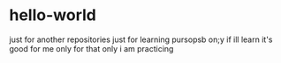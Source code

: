 # hello-world
just for another repositories
just for learning pursopsb on;y 
if ill learn it's good for me only for that only i am practicing
